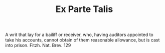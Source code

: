 ---
title: Ex Parte Talis
letter: E
permalink: "/definitions/bld-ex-parte-talis.html"
body: A writ that lay for a bailiff or receiver, who, having auditors appointed to
  take his accounts, cannot obtain of them reasonable allowance, but is cast into
  prison. Fitzh. Nat. Brev. 129
published_at: '2018-07-07'
source: Black's Law Dictionary 2nd Ed (1910)
layout: post
---